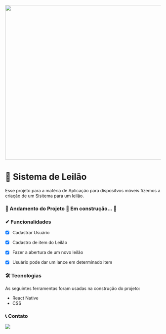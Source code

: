 <img src="https://img.freepik.com/vetores-gratis/o-leilao-com-o-homem-que-guarda-o-martelo-e-os-povos-levantou-as-maos-com-conceito-do-vetor-das-pas-da-oferta-negocio-de-leilao-oferta-e-venda-comercio-ilustracao-comercial_53562-6247.jpg?size=626&ext=jpg" width="900px" height="500px">

# 🔨 Sistema de Leilão
 Esse projeto para a matéria de Aplicação para dispositvos móveis fizemos a criação de um Sisitema para um leilão.
### 🚧  Andamento do Projeto 🚀 Em construção...  🚧

### ✔ Funcionalidades

  - [x] Cadastrar Usuário
  - [x] Cadastro de item do Leilão
  - [x] Fazer a abertura de um novo leilão
  - [x] Usuário pode dar um lance em determinado item
 

### 🛠 Tecnologias

As seguintes ferramentas foram usadas na construção do projeto:

- React Native
- CSS

### 📞 Contato
<a href="https://www.linkedin.com/in/carloscaykebn/" target="_blank"><img src="https://img.shields.io/badge/-LinkedIn-%230077B5?style=for-the-badge&logo=linkedin&logoColor=white" target="_blank"></a> 

